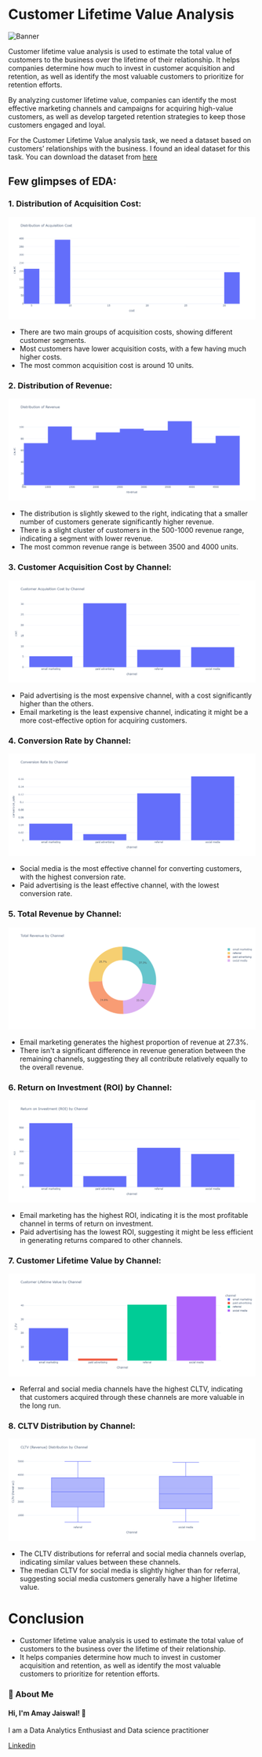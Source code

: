 # Customer Lifetime Value Analysis

![Banner](https://trywinback.com/wp-content/uploads/2022/11/Customer-Lifetime-Value-Calculations.gif)

Customer lifetime value analysis is used to estimate the total value of customers to the business over the lifetime of their relationship. It helps companies determine how much to invest in customer acquisition and retention, as well as identify the most valuable customers to prioritize for retention efforts.

By analyzing customer lifetime value, companies can identify the most effective marketing channels and campaigns for acquiring high-value customers, as well as develop targeted retention strategies to keep those customers engaged and loyal.

For the Customer Lifetime Value analysis task, we need a dataset based on customers’ relationships with the business. I found an ideal dataset for this task. You can download the dataset from [here](https://github.com/heyamay/Customer-Lifetime-Value-Analysis/blob/main/customer_acquisition_data.csv)

## Few glimpses of EDA:
### 1. Distribution of Acquisition Cost:
![Distribution of Acquisition Cost](https://github.com/heyamay/Customer-Lifetime-Value-Analysis/blob/main/distribution%20of%20acquisition%20cost.png)
- There are two main groups of acquisition costs, showing different customer segments.
- Most customers have lower acquisition costs, with a few having much higher costs.
- The most common acquisition cost is around 10 units.

### 2. Distribution of Revenue:
![Distribution of Revenue](https://github.com/heyamay/Customer-Lifetime-Value-Analysis/blob/main/Distribution%20of%20Revenue.png)
- The distribution is slightly skewed to the right, indicating that a smaller number of customers generate significantly higher revenue.
- There is a slight cluster of customers in the 500-1000 revenue range, indicating a segment with lower revenue.
- The most common revenue range is between 3500 and 4000 units.

### 3. Customer Acquisition Cost by Channel:
![Customer Acquisition Cost by Channel](https://github.com/heyamay/Customer-Lifetime-Value-Analysis/blob/main/Customer%20Acquisition%20Cost%20by%20Channel.png)
- Paid advertising is the most expensive channel, with a cost significantly higher than the others.
- Email marketing is the least expensive channel, indicating it might be a more cost-effective option for acquiring customers.

### 4. Conversion Rate by Channel:
![Conversion Rate by Channel](https://github.com/heyamay/Customer-Lifetime-Value-Analysis/blob/main/Conversion%20Rate%20by%20Channel.png)
- Social media is the most effective channel for converting customers, with the highest conversion rate.
- Paid advertising is the least effective channel, with the lowest conversion rate.

### 5. Total Revenue by Channel:
![Total Revenue by Channel](https://github.com/heyamay/Customer-Lifetime-Value-Analysis/blob/main/Total%20Revenue%20by%20Channel.png)
- Email marketing generates the highest proportion of revenue at 27.3%.
- There isn't a significant difference in revenue generation between the remaining channels, suggesting they all contribute relatively equally to the overall revenue.

### 6. Return on Investment (ROI) by Channel:
![Return on Investment (ROI) by Channel](https://github.com/heyamay/Customer-Lifetime-Value-Analysis/blob/main/Return%20on%20Investment%20(ROI)%20by%20Channel.png)
- Email marketing has the highest ROI, indicating it is the most profitable channel in terms of return on investment.
- Paid advertising has the lowest ROI, suggesting it might be less efficient in generating returns compared to other channels.

### 7. Customer Lifetime Value by Channel:
![Customer Lifetime Value by Channel](https://github.com/heyamay/Customer-Lifetime-Value-Analysis/blob/main/Customer%20Lifetime%20Value%20by%20Channel.png)
-  Referral and social media channels have the highest CLTV, indicating that customers acquired through these channels are more valuable in the long run.

### 8. CLTV Distribution by Channel:
![CLTV Distribution by Channel](https://github.com/heyamay/Customer-Lifetime-Value-Analysis/blob/main/CLTV%20Distribution%20by%20Channel.png)
- The CLTV distributions for referral and social media channels overlap, indicating similar values between these channels.
- The median CLTV for social media is slightly higher than for referral, suggesting social media customers generally have a higher lifetime value.

# Conclusion 
- Customer lifetime value analysis is used to estimate the total value of customers to the business over the lifetime of their relationship. 
- It helps companies determine how much to invest in customer acquisition and retention, as well as identify the most valuable customers to prioritize for retention efforts.

### 🚀 About Me
#### Hi, I'm Amay Jaiswal! 👋
I am a Data Analytics Enthusiast and  Data science practitioner

[Linkedin](https://www.linkedin.com/in/heyamay/)
 
